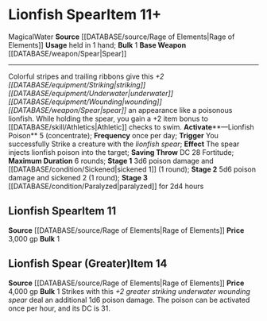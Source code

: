 ﻿---
base_item: '[[DATABASE/weapon/Spear|Spear]]'
bulk: '1'
element: Water
id: '2629'
item_category: Weapons
item_subcategory: Specific Magic Weapons
level: '11'
name: Lionfish Spear
price: 3,000 gp
rarity: Common
source: '[[DATABASE/source/Rage of Elements|Rage of Elements]]'
trait:
- '[[DATABASE/trait/Magical|Magical]]'
- '[[DATABASE/trait/Water|Water]]'
type: Item
usage: held in 1 hand

---
# Lionfish Spear<span class="item-type">Item 11+</span>

<span class="item-trait">Magical</span><span class="item-trait">Water</span>
**Source** [[DATABASE/source/Rage of Elements|Rage of Elements]]
**Usage** held in 1 hand; **Bulk** 1
**Base Weapon** [[DATABASE/weapon/Spear|Spear]]

---
Colorful stripes and trailing ribbons give this _+2 [[DATABASE/equipment/Striking|striking]] [[DATABASE/equipment/Underwater|underwater]] [[DATABASE/equipment/Wounding|wounding]] [[DATABASE/weapon/Spear|spear]]_ an appearance like a poisonous lionfish. While holding the spear, you gain a +2 item bonus to [[DATABASE/skill/Athletics|Athletic]] checks to swim.
**Activate****—Lionfish Poison** <span class="action-icon">5</span> (concentrate); **Frequency** once per day; **Trigger** You successfully Strike a creature with the _lionfish spear_; **Effect** The spear injects lionfish poison into the target; **Saving Throw** DC 28 Fortitude; **Maximum Duration** 6 rounds; **Stage 1** 3d6 poison damage and [[DATABASE/condition/Sickened|sickened 1]] (1 round); **Stage 2** 5d6 poison damage and sickened 2 (1 round); **Stage 3** [[DATABASE/condition/Paralyzed|paralyzed]] for 2d4 hours

## Lionfish Spear<span class="item-type">Item 11</span>

**Source** [[DATABASE/source/Rage of Elements|Rage of Elements]]
**Price** 3,000 gp
**Bulk** 1

## Lionfish Spear (Greater)<span class="item-type">Item 14</span>

**Source** [[DATABASE/source/Rage of Elements|Rage of Elements]]
**Price** 4,000 gp
**Bulk** 1
Strikes with this _+2 greater striking underwater wounding spear_ deal an additional 1d6 poison damage. The poison can be activated once per hour, and its DC is 31.